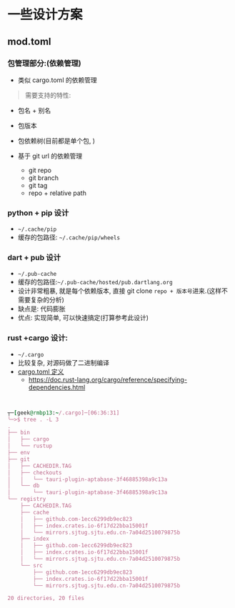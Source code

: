 # 一些设计方案

## mod.toml

### 包管理部分:(依赖管理)

- 类似 cargo.toml 的依赖管理

> 需要支持的特性:

- 包名 + 别名
- 包版本
- 包依赖树(目前都是单个包, )

- 基于 git url 的依赖管理
    - git repo
    - git branch
    - git tag
    - repo + relative path

### python + pip 设计

- `~/.cache/pip`
- 缓存的包路径: `~/.cache/pip/wheels`

### dart + pub 设计

- `~/.pub-cache`
- 缓存的包路径:`~/.pub-cache/hosted/pub.dartlang.org`
- 设计非常粗暴, 就是每个依赖版本, 直接 git clone `repo + 版本号`进来.(这样不需要复杂的分析)
- 缺点是: 代码膨胀
- 优点: 实现简单, 可以快速搞定(打算参考此设计)

### rust +cargo 设计:

- `~/.cargo`
- 比较复杂, 对源码做了二进制编译
- [cargo.toml 定义](https://doc.rust-lang.org/cargo/reference/manifest.html)
    - https://doc.rust-lang.org/cargo/reference/specifying-dependencies.html

```ruby


┬─[geek@rmbp13:~/.cargo]─[06:36:31]
╰─>$ tree . -L 3                                                                                                                       06:36:31
.
├── bin
│   ├── cargo
│   └── rustup
├── env
├── git
│   ├── CACHEDIR.TAG
│   ├── checkouts
│   │   └── tauri-plugin-aptabase-3f46885398a9c13a
│   └── db
│       └── tauri-plugin-aptabase-3f46885398a9c13a
└── registry
    ├── CACHEDIR.TAG
    ├── cache
    │   ├── github.com-1ecc6299db9ec823
    │   ├── index.crates.io-6f17d22bba15001f
    │   └── mirrors.sjtug.sjtu.edu.cn-7a04d2510079875b
    ├── index
    │   ├── github.com-1ecc6299db9ec823
    │   ├── index.crates.io-6f17d22bba15001f
    │   └── mirrors.sjtug.sjtu.edu.cn-7a04d2510079875b
    └── src
        ├── github.com-1ecc6299db9ec823
        ├── index.crates.io-6f17d22bba15001f
        └── mirrors.sjtug.sjtu.edu.cn-7a04d2510079875b

20 directories, 20 files
```
